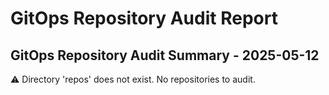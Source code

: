 # GitOps Repository Audit Report

## GitOps Repository Audit Summary - 2025-05-12
⚠️ Directory 'repos' does not exist. No repositories to audit.
